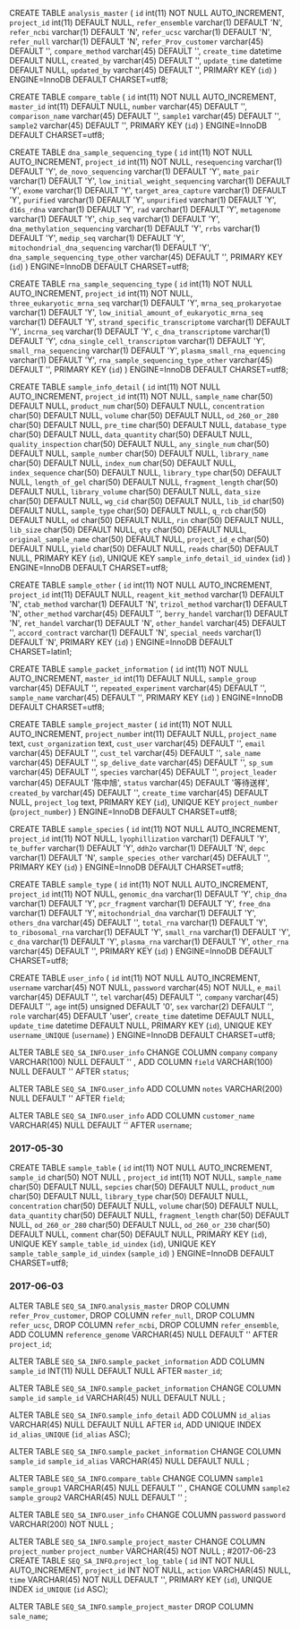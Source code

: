 CREATE TABLE `analysis_master` (
  `id` int(11) NOT NULL AUTO_INCREMENT,
  `project_id` int(11) DEFAULT NULL,
  `refer_ensemble` varchar(1) DEFAULT 'N',
  `refer_ncbi` varchar(1) DEFAULT 'N',
  `refer_ucsc` varchar(1) DEFAULT 'N',
  `refer_null` varchar(1) DEFAULT 'N',
  `refer_Prov_customer` varchar(45) DEFAULT '',
  `compare_method` varchar(45) DEFAULT '',
  `create_time` datetime DEFAULT NULL,
  `created_by` varchar(45) DEFAULT '',
  `update_time` datetime DEFAULT NULL,
  `updated_by` varchar(45) DEFAULT '',
  PRIMARY KEY (`id`)
) ENGINE=InnoDB DEFAULT CHARSET=utf8;

CREATE TABLE `compare_table` (
  `id` int(11) NOT NULL AUTO_INCREMENT,
  `master_id` int(11) DEFAULT NULL,
  `number` varchar(45) DEFAULT '',
  `comparison_name` varchar(45) DEFAULT '',
  `sample1` varchar(45) DEFAULT '',
  `sample2` varchar(45) DEFAULT '',
  PRIMARY KEY (`id`)
) ENGINE=InnoDB DEFAULT CHARSET=utf8;

CREATE TABLE `dna_sample_sequencing_type` (
  `id` int(11) NOT NULL AUTO_INCREMENT,
  `project_id` int(11) NOT NULL,
  `resequencing` varchar(1) DEFAULT 'Y',
  `de_novo_sequencing` varchar(1) DEFAULT 'Y',
  `mate_pair` varchar(1) DEFAULT 'Y',
  `low_initial_weight_sequencing` varchar(1) DEFAULT 'Y',
  `exome` varchar(1) DEFAULT 'Y',
  `target_area_capture` varchar(1) DEFAULT 'Y',
  `purified` varchar(1) DEFAULT 'Y',
  `unpurified` varchar(1) DEFAULT 'Y',
  `d16s_rdna` varchar(1) DEFAULT 'Y',
  `rad` varchar(1) DEFAULT 'Y',
  `metagenome` varchar(1) DEFAULT 'Y',
  `chip_seq` varchar(1) DEFAULT 'Y',
  `dna_methylation_sequencing` varchar(1) DEFAULT 'Y',
  `rrbs` varchar(1) DEFAULT 'Y',
  `medip_seq` varchar(1) DEFAULT 'Y',
  `mitochondrial_dna_sequencing` varchar(1) DEFAULT 'Y',
  `dna_sample_sequencing_type_other` varchar(45) DEFAULT '',
  PRIMARY KEY (`id`)
) ENGINE=InnoDB DEFAULT CHARSET=utf8;

CREATE TABLE `rna_sample_sequencing_type` (
  `id` int(11) NOT NULL AUTO_INCREMENT,
  `project_id` int(11) NOT NULL,
  `three_eukaryotic_mrna_seq` varchar(1) DEFAULT 'Y',
  `mrna_seq_prokaryotae` varchar(1) DEFAULT 'Y',
  `low_initial_amount_of_eukaryotic_mrna_seq` varchar(1) DEFAULT 'Y',
  `strand_specific_transcriptome` varchar(1) DEFAULT 'Y',
  `incrna_seq` varchar(1) DEFAULT 'Y',
  `c_dna_transcriptome` varchar(1) DEFAULT 'Y',
  `cdna_single_cell_transcriptom` varchar(1) DEFAULT 'Y',
  `small_rna_sequencing` varchar(1) DEFAULT 'Y',
  `plasma_small_rna_equencing` varchar(1) DEFAULT 'Y',
  `rna_sample_sequencing_type_other` varchar(45) DEFAULT '',
  PRIMARY KEY (`id`)
) ENGINE=InnoDB DEFAULT CHARSET=utf8;

CREATE TABLE `sample_info_detail` (
  `id` int(11) NOT NULL AUTO_INCREMENT,
  `project_id` int(11) NOT NULL,
  `sample_name` char(50) DEFAULT NULL,
  `product_num` char(50) DEFAULT NULL,
  `concentration` char(50) DEFAULT NULL,
  `volume` char(50) DEFAULT NULL,
  `od_260_or_280` char(50) DEFAULT NULL,
  `pre_time` char(50) DEFAULT NULL,
  `database_type` char(50) DEFAULT NULL,
  `data_quantity` char(50) DEFAULT NULL,
  `quality_inspection` char(50) DEFAULT NULL,
  `any_single_num` char(50) DEFAULT NULL,
  `sample_number` char(50) DEFAULT NULL,
  `library_name` char(50) DEFAULT NULL,
  `index_num` char(50) DEFAULT NULL,
  `index_sequence` char(50) DEFAULT NULL,
  `library_type` char(50) DEFAULT NULL,
  `length_of_gel` char(50) DEFAULT NULL,
  `fragment_length` char(50) DEFAULT NULL,
  `library_volume` char(50) DEFAULT NULL,
  `data_size` char(50) DEFAULT NULL,
  `wg_cid` char(50) DEFAULT NULL,
  `lib_id` char(50) DEFAULT NULL,
  `sample_type` char(50) DEFAULT NULL,
  `q_rcb` char(50) DEFAULT NULL,
  `od` char(50) DEFAULT NULL,
  `rin` char(50) DEFAULT NULL,
  `lib_size` char(50) DEFAULT NULL,
  `qty` char(50) DEFAULT NULL,
  `original_sample_name` char(50) DEFAULT NULL,
  `project_id_e` char(50) DEFAULT NULL,
  `yield` char(50) DEFAULT NULL,
  `reads` char(50) DEFAULT NULL,
  PRIMARY KEY (`id`),
  UNIQUE KEY `sample_info_detail_id_uindex` (`id`)
) ENGINE=InnoDB DEFAULT CHARSET=utf8;

CREATE TABLE `sample_other` (
  `id` int(11) NOT NULL AUTO_INCREMENT,
  `project_id` int(11) DEFAULT NULL,
  `reagent_kit_method` varchar(1) DEFAULT 'N',
  `ctab_method` varchar(1) DEFAULT 'N',
  `trizol_method` varchar(1) DEFAULT 'N',
  `other_method` varchar(45) DEFAULT '',
  `berry_handel` varchar(1) DEFAULT 'N',
  `ret_handel` varchar(1) DEFAULT 'N',
  `other_handel` varchar(45) DEFAULT '',
  `accord_contract` varchar(1) DEFAULT 'N',
  `special_needs` varchar(1) DEFAULT 'N',
  PRIMARY KEY (`id`)
) ENGINE=InnoDB DEFAULT CHARSET=latin1;

CREATE TABLE `sample_packet_information` (
  `id` int(11) NOT NULL AUTO_INCREMENT,
  `master_id` int(11) DEFAULT NULL,
  `sample_group` varchar(45) DEFAULT '',
  `repeated_experiment` varchar(45) DEFAULT '',
  `sample_name` varchar(45) DEFAULT '',
  PRIMARY KEY (`id`)
) ENGINE=InnoDB DEFAULT CHARSET=utf8;

CREATE TABLE `sample_project_master` (
  `id` int(11) NOT NULL AUTO_INCREMENT,
  `project_number` int(11) DEFAULT NULL,
  `project_name` text,
  `cust_organization` text,
  `cust_user` varchar(45) DEFAULT '',
  `email` varchar(45) DEFAULT '',
  `cust_tel` varchar(45) DEFAULT '',
  `sale_name` varchar(45) DEFAULT '',
  `sp_delive_date` varchar(45) DEFAULT '',
  `sp_sum` varchar(45) DEFAULT '',
  `species` varchar(45) DEFAULT '',
  `project_leader` varchar(45) DEFAULT '陈中旭',
  `status` varchar(45) DEFAULT '等待送样',
  `created_by` varchar(45) DEFAULT '',
  `create_time` varchar(45) DEFAULT NULL,
  `project_log` text,
  PRIMARY KEY (`id`),
  UNIQUE KEY `project_number` (`project_number`)
) ENGINE=InnoDB DEFAULT CHARSET=utf8;

CREATE TABLE `sample_species` (
  `id` int(11) NOT NULL AUTO_INCREMENT,
  `project_id` int(11) NOT NULL,
  `lyophillization` varchar(1) DEFAULT 'Y',
  `te_buffer` varchar(1) DEFAULT 'Y',
  `ddh2o` varchar(1) DEFAULT 'N',
  `depc` varchar(1) DEFAULT 'N',
  `sample_species_other` varchar(45) DEFAULT '',
  PRIMARY KEY (`id`)
) ENGINE=InnoDB DEFAULT CHARSET=utf8;

CREATE TABLE `sample_type` (
  `id` int(11) NOT NULL AUTO_INCREMENT,
  `project_id` int(11) NOT NULL,
  `genomic_dna` varchar(1) DEFAULT 'Y',
  `chip_dna` varchar(1) DEFAULT 'Y',
  `pcr_fragment` varchar(1) DEFAULT 'Y',
  `free_dna` varchar(1) DEFAULT 'Y',
  `mitochondrial_dna` varchar(1) DEFAULT 'Y',
  `others_dna` varchar(45) DEFAULT '',
  `total_rna` varchar(1) DEFAULT 'Y',
  `to_ribosomal_rna` varchar(1) DEFAULT 'Y',
  `small_rna` varchar(1) DEFAULT 'Y',
  `c_dna` varchar(1) DEFAULT 'Y',
  `plasma_rna` varchar(1) DEFAULT 'Y',
  `other_rna` varchar(45) DEFAULT '',
  PRIMARY KEY (`id`)
) ENGINE=InnoDB DEFAULT CHARSET=utf8;

CREATE TABLE `user_info` (
  `id` int(11) NOT NULL AUTO_INCREMENT,
  `username` varchar(45) NOT NULL,
  `password` varchar(45) NOT NULL,
  `e_mail` varchar(45) DEFAULT '',
  `tel` varchar(45) DEFAULT '',
  `company` varchar(45) DEFAULT '',
  `age` int(5) unsigned DEFAULT '0',
  `sex` varchar(2) DEFAULT '',
  `role` varchar(45) DEFAULT 'user',
  `create_time` datetime DEFAULT NULL,
  `update_time` datetime DEFAULT NULL,
  PRIMARY KEY (`id`),
  UNIQUE KEY `username_UNIQUE` (`username`)
) ENGINE=InnoDB DEFAULT CHARSET=utf8;


ALTER TABLE `SEQ_SA_INFO`.`user_info`
CHANGE COLUMN `company` `company` VARCHAR(100) NULL DEFAULT '' ,
ADD COLUMN `field` VARCHAR(100) NULL DEFAULT '' AFTER `status`;


ALTER TABLE `SEQ_SA_INFO`.`user_info`
ADD COLUMN `notes` VARCHAR(200) NULL DEFAULT '' AFTER `field`;


ALTER TABLE `SEQ_SA_INFO`.`user_info`
ADD COLUMN `customer_name` VARCHAR(45) NULL DEFAULT '' AFTER `username`;


### 2017-05-30
CREATE TABLE `sample_table` (
  `id` int(11) NOT NULL AUTO_INCREMENT,
  `sample_id` char(50) NOT NULL ,
  `project_id` int(11) NOT NULL,
  `sample_name` char(50) DEFAULT NULL,
  `sepcies` char(50) DEFAULT NULL,
  `product_num` char(50) DEFAULT NULL,
  `library_type` char(50) DEFAULT NULL,
  `concentration` char(50) DEFAULT NULL,
  `volume` char(50) DEFAULT NULL,
  `data_quantity` char(50) DEFAULT NULL,
  `fragment_length` char(50) DEFAULT NULL,
  `od_260_or_280` char(50) DEFAULT NULL,
  `od_260_or_230` char(50) DEFAULT NULL,
  `comment` char(50) DEFAULT NULL,
  PRIMARY KEY (`id`),
  UNIQUE KEY `sample_table_id_uindex` (`id`),
  UNIQUE KEY `sample_table_sample_id_uindex` (`sample_id`)
) ENGINE=InnoDB DEFAULT CHARSET=utf8;

### 2017-06-03
ALTER TABLE `SEQ_SA_INFO`.`analysis_master`
DROP COLUMN `refer_Prov_customer`,
DROP COLUMN `refer_null`,
DROP COLUMN `refer_ucsc`,
DROP COLUMN `refer_ncbi`,
DROP COLUMN `refer_ensemble`,
ADD COLUMN `reference_genome` VARCHAR(45) NULL DEFAULT '' AFTER `project_id`;

ALTER TABLE `SEQ_SA_INFO`.`sample_packet_information`
ADD COLUMN `sample_id` INT(11) NULL DEFAULT NULL AFTER `master_id`;

ALTER TABLE `SEQ_SA_INFO`.`sample_packet_information`
CHANGE COLUMN `sample_id` `sample_id` VARCHAR(45) NULL DEFAULT NULL ;


ALTER TABLE `SEQ_SA_INFO`.`sample_info_detail`
ADD COLUMN `id_alias` VARCHAR(45) NULL DEFAULT NULL AFTER `id`,
ADD UNIQUE INDEX `id_alias_UNIQUE` (`id_alias` ASC);


ALTER TABLE `SEQ_SA_INFO`.`sample_packet_information`
CHANGE COLUMN `sample_id` `sample_id_alias` VARCHAR(45) NULL DEFAULT NULL ;

ALTER TABLE `SEQ_SA_INFO`.`compare_table`
CHANGE COLUMN `sample1` `sample_group1` VARCHAR(45) NULL DEFAULT '' ,
CHANGE COLUMN `sample2` `sample_group2` VARCHAR(45) NULL DEFAULT '' ;

ALTER TABLE `SEQ_SA_INFO`.`user_info`
CHANGE COLUMN `password` `password` VARCHAR(200) NOT NULL ;

ALTER TABLE `SEQ_SA_INFO`.`sample_project_master`
CHANGE COLUMN `project_number` `project_number` VARCHAR(45) NOT NULL ;
#2017-06-23
CREATE TABLE `SEQ_SA_INFO`.`project_log_table` (
  `id` INT NOT NULL AUTO_INCREMENT,
  `project_id` INT NOT NULL,
  `action` VARCHAR(45) NULL,
  `time` VARCHAR(45) NOT NULL DEFAULT '',
  PRIMARY KEY (`id`),
  UNIQUE INDEX `id_UNIQUE` (`id` ASC);

  ALTER TABLE `SEQ_SA_INFO`.`sample_project_master`
  DROP COLUMN `sale_name`;
